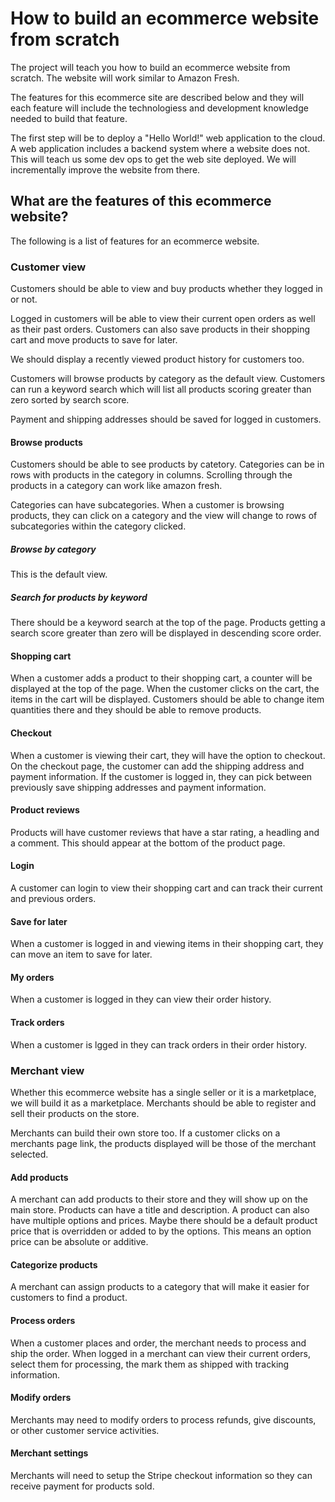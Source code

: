 # How to build an ecommerce website from scratch

The project will teach you how to build an ecommerce website from scratch. The website will work similar to Amazon Fresh.

The features for this ecommerce site are described below and they will each feature will include the technologiess and development knowledge needed to build that feature.

The first step will be to deploy a "Hello World!" web application to the cloud. A web application includes a backend system where a website does not. This will teach us some dev ops to get the web site deployed. We will incrementally improve the website from there.

## What are the features of this ecommerce website?

The following is a list of features for an ecommerce website.

### Customer view

Customers should be able to view and buy products whether they logged in or not.

Logged in customers will be able to view their current open orders as well as their past orders. Customers can also save products in their shopping cart and move products to save for later.

We should display a recently viewed product history for customers too.

Customers will browse products by category as the default view. Customers can run a keyword search which will list all products scoring greater than zero sorted by search score.

Payment and shipping addresses should be saved for logged in customers.

#### Browse products

Customers should be able to see products by catetory. Categories can be in rows with products in the category in columns. Scrolling through the products in a category can work like amazon fresh.

Categories can have subcategories. When a customer is browsing products, they can click on a category and the view will change to rows of subcategories within the category clicked.

##### Browse by category

This is the default view.

##### Search for products by keyword

There should be a keyword search at the top of the page. Products getting a search score greater than zero will be displayed in descending score order.

#### Shopping cart

When a customer adds a product to their shopping cart, a counter will be displayed at the top of the page. When the customer clicks on the cart, the items in the cart will be displayed. Customers should be able to change item quantities there and they should be able to remove products.

#### Checkout

When a customer is viewing their cart, they will have the option to checkout. On the checkout page, the customer can add the shipping address and payment information. If the customer is logged in, they can pick between previously save shipping addresses and payment information.

#### Product reviews

Products will have customer reviews that have a star rating, a headling and a comment. This should appear at the bottom of the product page.

#### Login

A customer can login to view their shopping cart and can track their current and previous orders.

#### Save for later

When a customer is logged in and viewing items in their shopping cart, they can move an item to save for later.

#### My orders

When a customer is logged in they can view their order history.

#### Track orders

When a customer is lgged in they can track orders in their order history.

### Merchant view

Whether this ecommerce website has a single seller or it is a marketplace, we will build it as a marketplace. Merchants should be able to register and sell their products on the store.

Merchants can build their own store too. If a customer clicks on a merchants page link, the products displayed will be those of the merchant selected.

#### Add products

A merchant can add products to their store and they will show up on the main store. Products can have a title and description. A product can also have multiple options and prices. Maybe there should be a default product price that is overridden or added to by the options. This means an option price can be absolute or additive.

#### Categorize products

A merchant can assign products to a category that will make it easier for customers to find a product.

#### Process orders

When a customer places and order, the merchant needs to process and ship the order. When logged in a merchant can view their current orders, select them for processing, the mark them as shipped with tracking information.

#### Modify orders

Merchants may need to modify orders to process refunds, give discounts, or other customer service activities.

#### Merchant settings

Merchants will need to setup the Stripe checkout information so they can receive payment for products sold.
